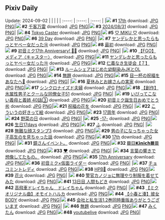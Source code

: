 ## Pixiv Daily
Update: 2024-09-02
|      |      |      |
| :----: | :----: | :----: |
|![](https://pixiv.microyu.workers.dev/c/240x480/img-master/img/2024/09/01/00/01/15/122018635_p0_master1200.jpg) **#1** [17th](https://www.pixiv.net/artworks/122018635) download: [JPG](https://pixiv.microyu.workers.dev/img-original/img/2024/09/01/00/01/15/122018635_p0.jpg) [PNG](https://pixiv.microyu.workers.dev/img-original/img/2024/09/01/00/01/15/122018635_p0.png)|![](https://pixiv.microyu.workers.dev/c/240x480/img-master/img/2024/08/31/00/02/27/121980605_p0_master1200.jpg) **#2** [千客万雷](https://www.pixiv.net/artworks/121980605) download: [JPG](https://pixiv.microyu.workers.dev/img-original/img/2024/08/31/00/02/27/121980605_p0.jpg) [PNG](https://pixiv.microyu.workers.dev/img-original/img/2024/08/31/00/02/27/121980605_p0.png)|![](https://pixiv.microyu.workers.dev/c/240x480/img-master/img/2024/08/31/00/06/44/121981001_p0_master1200.jpg) **#3** [2024/08/31](https://www.pixiv.net/artworks/121981001) download: [JPG](https://pixiv.microyu.workers.dev/img-original/img/2024/08/31/00/06/44/121981001_p0.jpg) [PNG](https://pixiv.microyu.workers.dev/img-original/img/2024/08/31/00/06/44/121981001_p0.png)|
|![](https://pixiv.microyu.workers.dev/c/240x480/img-master/img/2024/08/31/21/31/53/122011890_p0_master1200.jpg) **#4** [Tokyo Caster](https://www.pixiv.net/artworks/122011890) download: [JPG](https://pixiv.microyu.workers.dev/img-original/img/2024/08/31/21/31/53/122011890_p0.jpg) [PNG](https://pixiv.microyu.workers.dev/img-original/img/2024/08/31/21/31/53/122011890_p0.png)|![](https://pixiv.microyu.workers.dev/c/240x480/img-master/img/2024/08/31/00/00/36/121980324_p0_master1200.jpg) **#5** [♡ MIKU ♡](https://www.pixiv.net/artworks/121980324) download: [JPG](https://pixiv.microyu.workers.dev/img-original/img/2024/08/31/00/00/36/121980324_p0.jpg) [PNG](https://pixiv.microyu.workers.dev/img-original/img/2024/08/31/00/00/36/121980324_p0.png)|![](https://pixiv.microyu.workers.dev/c/240x480/img-master/img/2024/08/31/03/09/18/121986241_p0_master1200.jpg) **#6** [39 Day](https://www.pixiv.net/artworks/121986241) download: [JPG](https://pixiv.microyu.workers.dev/img-original/img/2024/08/31/03/09/18/121986241_p0.jpg) [PNG](https://pixiv.microyu.workers.dev/img-original/img/2024/08/31/03/09/18/121986241_p0.png)|
|![](https://pixiv.microyu.workers.dev/c/240x480/img-master/img/2024/08/31/00/03/00/121980673_p0_master1200.jpg) **#7** [ヤンデレかと思ったらもっとヤベー女だった⑱](https://www.pixiv.net/artworks/121980673) download: [JPG](https://pixiv.microyu.workers.dev/img-original/img/2024/08/31/00/03/00/121980673_p0.jpg) [PNG](https://pixiv.microyu.workers.dev/img-original/img/2024/08/31/00/03/00/121980673_p0.png)|![](https://pixiv.microyu.workers.dev/c/240x480/img-master/img/2024/08/31/15/37/42/121999945_p0_master1200.jpg) **#8** [最初](https://www.pixiv.net/artworks/121999945) download: [JPG](https://pixiv.microyu.workers.dev/img-original/img/2024/08/31/15/37/42/121999945_p0.jpg) [PNG](https://pixiv.microyu.workers.dev/img-original/img/2024/08/31/15/37/42/121999945_p0.png)|![](https://pixiv.microyu.workers.dev/c/240x480/img-master/img/2024/08/31/00/00/02/121980126_p0_master1200.jpg) **#9** [初音ミク17th Anniversary! 🎂🎉](https://www.pixiv.net/artworks/121980126) download: [JPG](https://pixiv.microyu.workers.dev/img-original/img/2024/08/31/00/00/02/121980126_p0.jpg) [PNG](https://pixiv.microyu.workers.dev/img-original/img/2024/08/31/00/00/02/121980126_p0.png)|
|![](https://pixiv.microyu.workers.dev/c/240x480/img-master/img/2024/08/31/16/32/17/122001312_p0_master1200.jpg) **#10** [【FGO】メディア〈キャスター〉](https://www.pixiv.net/artworks/122001312) download: [JPG](https://pixiv.microyu.workers.dev/img-original/img/2024/08/31/16/32/17/122001312_p0.jpg) [PNG](https://pixiv.microyu.workers.dev/img-original/img/2024/08/31/16/32/17/122001312_p0.png)|![](https://pixiv.microyu.workers.dev/c/240x480/img-master/img/2024/09/01/00/05/21/122019011_p0_master1200.jpg) **#11** [ヤンデレかと思ったらもっとヤベー女だった⑲](https://www.pixiv.net/artworks/122019011) download: [JPG](https://pixiv.microyu.workers.dev/img-original/img/2024/09/01/00/05/21/122019011_p0.jpg) [PNG](https://pixiv.microyu.workers.dev/img-original/img/2024/09/01/00/05/21/122019011_p0.png)|![](https://pixiv.microyu.workers.dev/c/240x480/img-master/img/2024/08/31/11/05/05/121993335_p0_master1200.jpg) **#12** [仁義なき生徒会【７】](https://www.pixiv.net/artworks/121993335) download: [JPG](https://pixiv.microyu.workers.dev/img-original/img/2024/08/31/11/05/05/121993335_p0.jpg) [PNG](https://pixiv.microyu.workers.dev/img-original/img/2024/08/31/11/05/05/121993335_p0.png)|
|![](https://pixiv.microyu.workers.dev/c/240x480/img-master/img/2024/08/31/20/46/53/122009860_p0_master1200.jpg) **#13** [ルームシェアはじめた幼馴染みJKとOL](https://www.pixiv.net/artworks/122009860) download: [JPG](https://pixiv.microyu.workers.dev/img-original/img/2024/08/31/20/46/53/122009860_p0.jpg) [PNG](https://pixiv.microyu.workers.dev/img-original/img/2024/08/31/20/46/53/122009860_p0.png)|![](https://pixiv.microyu.workers.dev/c/240x480/img-master/img/2024/08/31/19/15/35/122006400_p0_master1200.jpg) **#14** [無題](https://www.pixiv.net/artworks/122006400) download: [JPG](https://pixiv.microyu.workers.dev/img-original/img/2024/08/31/19/15/35/122006400_p0.jpg) [PNG](https://pixiv.microyu.workers.dev/img-original/img/2024/08/31/19/15/35/122006400_p0.png)|![](https://pixiv.microyu.workers.dev/c/240x480/img-master/img/2024/08/31/00/39/03/121982518_p0_master1200.jpg) **#15** [目一杯の祝福をあなたへ💐](https://www.pixiv.net/artworks/121982518) download: [JPG](https://pixiv.microyu.workers.dev/img-original/img/2024/08/31/00/39/03/121982518_p0.jpg) [PNG](https://pixiv.microyu.workers.dev/img-original/img/2024/08/31/00/39/03/121982518_p0.png)|
|![](https://pixiv.microyu.workers.dev/c/240x480/img-master/img/2024/08/31/21/01/24/122010518_p0_master1200.jpg) **#16** [夏休みとお嫁さんの実家](https://www.pixiv.net/artworks/122010518) download: [JPG](https://pixiv.microyu.workers.dev/img-original/img/2024/08/31/21/01/24/122010518_p0.jpg) [PNG](https://pixiv.microyu.workers.dev/img-original/img/2024/08/31/21/01/24/122010518_p0.png)|![](https://pixiv.microyu.workers.dev/c/240x480/img-master/img/2024/08/31/00/02/08/121980569_p0_master1200.jpg) **#17** [シンクロナイズド夫婦](https://www.pixiv.net/artworks/121980569) download: [JPG](https://pixiv.microyu.workers.dev/img-original/img/2024/08/31/00/02/08/121980569_p0.jpg) [PNG](https://pixiv.microyu.workers.dev/img-original/img/2024/08/31/00/02/08/121980569_p0.png)|![](https://pixiv.microyu.workers.dev/c/240x480/img-master/img/2024/09/01/00/14/08/122019615_p0_master1200.jpg) **#18** [【創作】氷属性男子とクールな同僚女子51](https://www.pixiv.net/artworks/122019615) download: [JPG](https://pixiv.microyu.workers.dev/img-original/img/2024/09/01/00/14/08/122019615_p0.jpg) [PNG](https://pixiv.microyu.workers.dev/img-original/img/2024/09/01/00/14/08/122019615_p0.png)|
|![](https://pixiv.microyu.workers.dev/c/240x480/img-master/img/2024/08/31/00/00/08/121980184_p0_master1200.jpg) **#19** [いびってこない義母と義姉  40話③](https://www.pixiv.net/artworks/121980184) download: [JPG](https://pixiv.microyu.workers.dev/img-original/img/2024/08/31/00/00/08/121980184_p0.jpg) [PNG](https://pixiv.microyu.workers.dev/img-original/img/2024/08/31/00/00/08/121980184_p0.png)|![](https://pixiv.microyu.workers.dev/c/240x480/img-master/img/2024/08/31/00/28/15/121982054_p0_master1200.jpg) **#20** [初音ミク誕生日おめでとう㊗](https://www.pixiv.net/artworks/121982054) download: [JPG](https://pixiv.microyu.workers.dev/img-original/img/2024/08/31/00/28/15/121982054_p0.jpg) [PNG](https://pixiv.microyu.workers.dev/img-original/img/2024/08/31/00/28/15/121982054_p0.png)|![](https://pixiv.microyu.workers.dev/c/240x480/img-master/img/2024/08/31/12/38/37/121995562_p0_master1200.jpg) **#21** [祝福の花を](https://www.pixiv.net/artworks/121995562) download: [JPG](https://pixiv.microyu.workers.dev/img-original/img/2024/08/31/12/38/37/121995562_p0.jpg) [PNG](https://pixiv.microyu.workers.dev/img-original/img/2024/08/31/12/38/37/121995562_p0.png)|
|![](https://pixiv.microyu.workers.dev/c/240x480/img-master/img/2024/09/01/00/11/42/122019488_p0_master1200.jpg) **#22** [こういうの好きって絵](https://www.pixiv.net/artworks/122019488) download: [JPG](https://pixiv.microyu.workers.dev/img-original/img/2024/09/01/00/11/42/122019488_p0.jpg) [PNG](https://pixiv.microyu.workers.dev/img-original/img/2024/09/01/00/11/42/122019488_p0.png)|![](https://pixiv.microyu.workers.dev/c/240x480/img-master/img/2024/08/31/00/00/52/121980372_p0_master1200.jpg) **#23** [17周年](https://www.pixiv.net/artworks/121980372) download: [JPG](https://pixiv.microyu.workers.dev/img-original/img/2024/08/31/00/00/52/121980372_p0.jpg) [PNG](https://pixiv.microyu.workers.dev/img-original/img/2024/08/31/00/00/52/121980372_p0.png)|![](https://pixiv.microyu.workers.dev/c/240x480/img-master/img/2024/08/31/20/30/06/122009226_p0_master1200.jpg) **#24** [野菜の日](https://www.pixiv.net/artworks/122009226) download: [JPG](https://pixiv.microyu.workers.dev/img-original/img/2024/08/31/20/30/06/122009226_p0.jpg) [PNG](https://pixiv.microyu.workers.dev/img-original/img/2024/08/31/20/30/06/122009226_p0.png)|
|![](https://pixiv.microyu.workers.dev/c/240x480/img-master/img/2024/09/01/16/43/11/122040751_p0_master1200.jpg) **#25** [-17-](https://www.pixiv.net/artworks/122040751) download: [JPG](https://pixiv.microyu.workers.dev/img-original/img/2024/09/01/16/43/11/122040751_p0.jpg) [PNG](https://pixiv.microyu.workers.dev/img-original/img/2024/09/01/16/43/11/122040751_p0.png)|![](https://pixiv.microyu.workers.dev/c/240x480/img-master/img/2024/08/31/20/35/40/122009452_p0_master1200.jpg) **#26** [生日17days](https://www.pixiv.net/artworks/122009452) download: [JPG](https://pixiv.microyu.workers.dev/img-original/img/2024/08/31/20/35/40/122009452_p0.jpg) [PNG](https://pixiv.microyu.workers.dev/img-original/img/2024/08/31/20/35/40/122009452_p0.png)|![](https://pixiv.microyu.workers.dev/c/240x480/img-master/img/2024/08/31/04/30/01/121987354_p0_master1200.jpg) **#27** [ふ](https://www.pixiv.net/artworks/121987354) download: [JPG](https://pixiv.microyu.workers.dev/img-original/img/2024/08/31/04/30/01/121987354_p0.jpg) [PNG](https://pixiv.microyu.workers.dev/img-original/img/2024/08/31/04/30/01/121987354_p0.png)|
|![](https://pixiv.microyu.workers.dev/c/240x480/img-master/img/2024/08/31/00/00/59/121980392_p0_master1200.jpg) **#28** [無難な顔スタンプ3](https://www.pixiv.net/artworks/121980392) download: [JPG](https://pixiv.microyu.workers.dev/img-original/img/2024/08/31/00/00/59/121980392_p0.jpg) [PNG](https://pixiv.microyu.workers.dev/img-original/img/2024/08/31/00/00/59/121980392_p0.png)|![](https://pixiv.microyu.workers.dev/c/240x480/img-master/img/2024/09/01/00/07/18/122019176_p0_master1200.jpg) **#29** [男の子になっちゃった女子高生のを見ちゃった話](https://www.pixiv.net/artworks/122019176) download: [JPG](https://pixiv.microyu.workers.dev/img-original/img/2024/09/01/00/07/18/122019176_p0.jpg) [PNG](https://pixiv.microyu.workers.dev/img-original/img/2024/09/01/00/07/18/122019176_p0.png)|![](https://pixiv.microyu.workers.dev/c/240x480/img-master/img/2024/09/01/00/03/20/122018859_p0_master1200.jpg) **#30** [17th](https://www.pixiv.net/artworks/122018859) download: [JPG](https://pixiv.microyu.workers.dev/img-original/img/2024/09/01/00/03/20/122018859_p0.jpg) [PNG](https://pixiv.microyu.workers.dev/img-original/img/2024/09/01/00/03/20/122018859_p0.png)|
|![](https://pixiv.microyu.workers.dev/c/240x480/img-master/img/2024/08/31/07/48/19/121989646_p0_master1200.jpg) **#31** [鏡さんイベント。](https://www.pixiv.net/artworks/121989646) download: [JPG](https://pixiv.microyu.workers.dev/img-original/img/2024/08/31/07/48/19/121989646_p0.jpg) [PNG](https://pixiv.microyu.workers.dev/img-original/img/2024/08/31/07/48/19/121989646_p0.png)|![](https://pixiv.microyu.workers.dev/c/240x480/img-master/img/2024/08/31/19/00/34/122005865_p0_master1200.jpg) **#32** [🟩🟨𝗞𝗶𝗻𝗶𝗰𝗵🟧🟥](https://www.pixiv.net/artworks/122005865) download: [JPG](https://pixiv.microyu.workers.dev/img-original/img/2024/08/31/19/00/34/122005865_p0.jpg) [PNG](https://pixiv.microyu.workers.dev/img-original/img/2024/08/31/19/00/34/122005865_p0.png)|![](https://pixiv.microyu.workers.dev/c/240x480/img-master/img/2024/08/31/00/59/32/121983236_p0_master1200.jpg) **#33** [♥](https://www.pixiv.net/artworks/121983236) download: [JPG](https://pixiv.microyu.workers.dev/img-original/img/2024/08/31/00/59/32/121983236_p0.jpg) [PNG](https://pixiv.microyu.workers.dev/img-original/img/2024/08/31/00/59/32/121983236_p0.png)|
|![](https://pixiv.microyu.workers.dev/c/240x480/img-master/img/2024/08/31/19/04/54/122006044_p0_master1200.jpg) **#34** [言葉の響きで想像してたもの。](https://www.pixiv.net/artworks/122006044) download: [JPG](https://pixiv.microyu.workers.dev/img-original/img/2024/08/31/19/04/54/122006044_p0.jpg) [PNG](https://pixiv.microyu.workers.dev/img-original/img/2024/08/31/19/04/54/122006044_p0.png)|![](https://pixiv.microyu.workers.dev/c/240x480/img-master/img/2024/08/31/00/39/39/121982549_p0_master1200.jpg) **#35** [17th Anniversary](https://www.pixiv.net/artworks/121982549) download: [JPG](https://pixiv.microyu.workers.dev/img-original/img/2024/08/31/00/39/39/121982549_p0.jpg) [PNG](https://pixiv.microyu.workers.dev/img-original/img/2024/08/31/00/39/39/121982549_p0.png)|![](https://pixiv.microyu.workers.dev/c/240x480/img-master/img/2024/08/31/16/54/44/121996944_p0_master1200.jpg) **#36** [初音ミク×仮面ライダー](https://www.pixiv.net/artworks/121996944) download: [JPG](https://pixiv.microyu.workers.dev/img-original/img/2024/08/31/16/54/44/121996944_p0.jpg) [PNG](https://pixiv.microyu.workers.dev/img-original/img/2024/08/31/16/54/44/121996944_p0.png)|
|![](https://pixiv.microyu.workers.dev/c/240x480/img-master/img/2024/08/31/00/00/07/121980180_p0_master1200.jpg) **#37** [チョコミントレディ](https://www.pixiv.net/artworks/121980180) download: [JPG](https://pixiv.microyu.workers.dev/img-original/img/2024/08/31/00/00/07/121980180_p0.jpg) [PNG](https://pixiv.microyu.workers.dev/img-original/img/2024/08/31/00/00/07/121980180_p0.png)|![](https://pixiv.microyu.workers.dev/c/240x480/img-master/img/2024/08/31/00/11/17/121981108_p0_master1200.jpg) **#38** [HPB🎉](https://www.pixiv.net/artworks/121981108) download: [JPG](https://pixiv.microyu.workers.dev/img-original/img/2024/08/31/00/11/17/121981108_p0.jpg) [PNG](https://pixiv.microyu.workers.dev/img-original/img/2024/08/31/00/11/17/121981108_p0.png)|![](https://pixiv.microyu.workers.dev/c/240x480/img-master/img/2024/09/01/02/36/43/122023173_p0_master1200.jpg) **#39** [花火](https://www.pixiv.net/artworks/122023173) download: [JPG](https://pixiv.microyu.workers.dev/img-original/img/2024/09/01/02/36/43/122023173_p0.jpg) [PNG](https://pixiv.microyu.workers.dev/img-original/img/2024/09/01/02/36/43/122023173_p0.png)|
|![](https://pixiv.microyu.workers.dev/c/240x480/img-master/img/2024/09/01/20/21/05/122048142_p0_master1200.jpg) **#40** [警官カノジョに無理やり制服を着せてみた](https://www.pixiv.net/artworks/122048142) download: [JPG](https://pixiv.microyu.workers.dev/img-original/img/2024/09/01/20/21/05/122048142_p0.jpg) [PNG](https://pixiv.microyu.workers.dev/img-original/img/2024/09/01/20/21/05/122048142_p0.png)|![](https://pixiv.microyu.workers.dev/c/240x480/img-master/img/2024/08/31/09/04/45/121991014_p0_master1200.jpg) **#41** [13日目 人間もどき](https://www.pixiv.net/artworks/121991014) download: [JPG](https://pixiv.microyu.workers.dev/img-original/img/2024/08/31/09/04/45/121991014_p0.jpg) [PNG](https://pixiv.microyu.workers.dev/img-original/img/2024/08/31/09/04/45/121991014_p0.png)|![](https://pixiv.microyu.workers.dev/c/240x480/img-master/img/2024/09/01/16/15/34/122039996_p0_master1200.jpg) **#42** [高飛車ドレイちゃん　ドレイちゃん](https://www.pixiv.net/artworks/122039996) download: [JPG](https://pixiv.microyu.workers.dev/img-original/img/2024/09/01/16/15/34/122039996_p0.jpg) [PNG](https://pixiv.microyu.workers.dev/img-original/img/2024/09/01/16/15/34/122039996_p0.png)|
|![](https://pixiv.microyu.workers.dev/c/240x480/img-master/img/2024/08/31/17/08/55/122002363_p0_master1200.jpg) **#43** [【ミクオリジナル曲】オモイトハルカ](https://www.pixiv.net/artworks/122002363) download: [JPG](https://pixiv.microyu.workers.dev/img-original/img/2024/08/31/17/08/55/122002363_p0.jpg) [PNG](https://pixiv.microyu.workers.dev/img-original/img/2024/08/31/17/08/55/122002363_p0.png)|![](https://pixiv.microyu.workers.dev/c/240x480/img-master/img/2024/08/31/23/36/08/122017321_p0_master1200.jpg) **#44** [【小春と湊】彼女BODY](https://www.pixiv.net/artworks/122017321) download: [JPG](https://pixiv.microyu.workers.dev/img-original/img/2024/08/31/23/36/08/122017321_p0.jpg) [PNG](https://pixiv.microyu.workers.dev/img-original/img/2024/08/31/23/36/08/122017321_p0.png)|![](https://pixiv.microyu.workers.dev/c/240x480/img-master/img/2024/09/01/12/00/18/122033412_p0_master1200.jpg) **#45** [会社と私生活1.2巻同時重版ありがとうございます](https://www.pixiv.net/artworks/122033412) download: [JPG](https://pixiv.microyu.workers.dev/img-original/img/2024/09/01/12/00/18/122033412_p0.jpg) [PNG](https://pixiv.microyu.workers.dev/img-original/img/2024/09/01/12/00/18/122033412_p0.png)|
|![](https://pixiv.microyu.workers.dev/c/240x480/img-master/img/2024/09/01/16/00/48/122039545_p0_master1200.jpg) **#46** [無題](https://www.pixiv.net/artworks/122039545) download: [JPG](https://pixiv.microyu.workers.dev/img-original/img/2024/09/01/16/00/48/122039545_p0.jpg) [PNG](https://pixiv.microyu.workers.dev/img-original/img/2024/09/01/16/00/48/122039545_p0.png)|![](https://pixiv.microyu.workers.dev/c/240x480/img-master/img/2024/08/31/00/27/38/121982021_p0_master1200.jpg) **#47** [みくたん](https://www.pixiv.net/artworks/121982021) download: [JPG](https://pixiv.microyu.workers.dev/img-original/img/2024/08/31/00/27/38/121982021_p0.jpg) [PNG](https://pixiv.microyu.workers.dev/img-original/img/2024/08/31/00/27/38/121982021_p0.png)|![](https://pixiv.microyu.workers.dev/c/240x480/img-master/img/2024/08/31/17/20/00/122002656_p0_master1200.jpg) **#48** [youtubelive](https://www.pixiv.net/artworks/122002656) download: [JPG](https://pixiv.microyu.workers.dev/img-original/img/2024/08/31/17/20/00/122002656_p0.jpg) [PNG](https://pixiv.microyu.workers.dev/img-original/img/2024/08/31/17/20/00/122002656_p0.png)|
